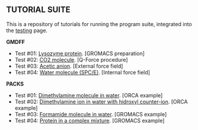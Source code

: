 ## TUTORIAL SUITE

This is a repository of tutorials for running the program suite, integrated into the [testing](https://github.com/otaviolsantana/solvate/tree/main/tests) page.

**GMDFF**

* Test #01: [Lysozyme protein](https://github.com/otaviolsantana/solvate/tree/main/tests/1_GMDFF_Test01). [GROMACS preparation]
* Test #02: [CO2 molecule](https://github.com/otaviolsantana/solvate/tree/main/tests/1_GMDFF_Test02). [Q-Force procedure]
* Test #03: [Acetic anion](https://github.com/otaviolsantana/solvate/tree/main/tests/1_GMDFF_Test03). [External force field]
* Test #04: [Water molecule (SPC/E)](https://github.com/otaviolsantana/solvate/tree/main/tests/1_GMDFF_Test04). [Internal force field]


**PACKS**

* Test #01: [Dimethylamine molecule in water](https://github.com/otaviolsantana/solvate/tree/main/tests/2_PACKS_Test01). [ORCA example]
* Test #02: [Dimethylamine ion in water with hidroxyl counter-ion](https://github.com/otaviolsantana/solvate/tree/main/tests/2_PACKS_Test02). [ORCA example]
* Test #03: [Formamide molecule in water](https://github.com/otaviolsantana/solvate/tree/main/tests/2_PACKS_Test03). [GROMACS example]
* Test #04: [Protein in a complex mixture](https://github.com/otaviolsantana/solvate/tree/main/tests/2_PACKS_Test04). [GROMACS example]

